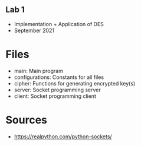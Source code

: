 ## Lab 1
* Implementation + Application of DES
* September 2021

# Files
* main: Main program
* configurations:   Constants for all files
* cipher:   Functions for generating encrypted key(s)
* server:   Socket programming server
* client:   Socket programming client

# Sources
* https://realpython.com/python-sockets/ 